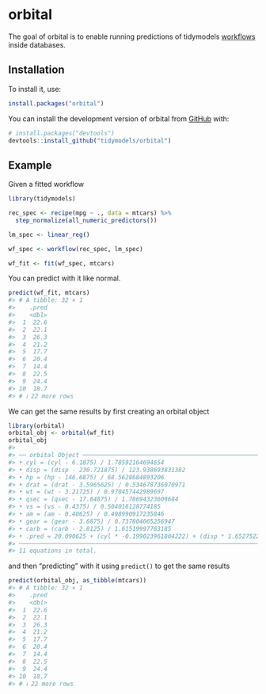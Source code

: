 
<!-- README.md is generated from README.Rmd. Please edit that file -->

# orbital

<!-- badges: start -->
<!-- badges: end -->

The goal of orbital is to enable running predictions of tidymodels
[workflows](https://workflows.tidymodels.org/) inside databases.

## Installation

To install it, use:

``` r
install.packages("orbital")
```

You can install the development version of orbital from
[GitHub](https://github.com/) with:

``` r
# install.packages("devtools")
devtools::install_github("tidymodels/orbital")
```

## Example

Given a fitted workflow

``` r
library(tidymodels)

rec_spec <- recipe(mpg ~ ., data = mtcars) %>%
  step_normalize(all_numeric_predictors())

lm_spec <- linear_reg()

wf_spec <- workflow(rec_spec, lm_spec)

wf_fit <- fit(wf_spec, mtcars)
```

You can predict with it like normal.

``` r
predict(wf_fit, mtcars)
#> # A tibble: 32 × 1
#>    .pred
#>    <dbl>
#>  1  22.6
#>  2  22.1
#>  3  26.3
#>  4  21.2
#>  5  17.7
#>  6  20.4
#>  7  14.4
#>  8  22.5
#>  9  24.4
#> 10  18.7
#> # ℹ 22 more rows
```

We can get the same results by first creating an orbital object

``` r
library(orbital)
orbital_obj <- orbital(wf_fit)
orbital_obj
#> 
#> ── orbital Object ──────────────────────────────────────────────────────────────
#> • cyl = (cyl - 6.1875) / 1.78592164694654
#> • disp = (disp - 230.721875) / 123.938693831382
#> • hp = (hp - 146.6875) / 68.5628684893206
#> • drat = (drat - 3.5965625) / 0.534678736070971
#> • wt = (wt - 3.21725) / 0.978457442989697
#> • qsec = (qsec - 17.84875) / 1.78694323609684
#> • vs = (vs - 0.4375) / 0.504016128774185
#> • am = (am - 0.40625) / 0.498990917235846
#> • gear = (gear - 3.6875) / 0.737804065256947
#> • carb = (carb - 2.8125) / 1.61519997763185
#> • .pred = 20.090625 + (cyl * -0.199023961804222) + (disp * 1.652752216787 ...
#> ────────────────────────────────────────────────────────────────────────────────
#> 11 equations in total.
```

and then “predicting” with it using `predict()` to get the same results

``` r
predict(orbital_obj, as_tibble(mtcars))
#> # A tibble: 32 × 1
#>    .pred
#>    <dbl>
#>  1  22.6
#>  2  22.1
#>  3  26.3
#>  4  21.2
#>  5  17.7
#>  6  20.4
#>  7  14.4
#>  8  22.5
#>  9  24.4
#> 10  18.7
#> # ℹ 22 more rows
```

